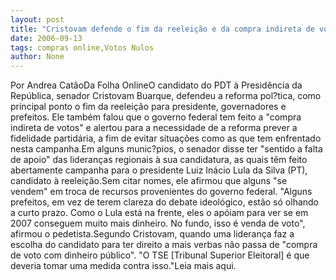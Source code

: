 ```yaml
---
layout: post
title: "Cristovam defende o fim da reeleição e da compra indireta de votos"
date: 2006-09-13
tags: compras online,Votos Nulos
author: None
---
```

Por Andrea CatãoDa Folha OnlineO candidato do PDT à Presidência da República, senador Cristovam Buarque, defendeu a reforma pol?tica, como principal ponto o fim da reeleição para presidente, governadores e prefeitos. Ele também falou que o governo federal tem feito a \"compra indireta de votos\" e alertou para a necessidade de a reforma prever a fidelidade partidária, a fim de evitar situações como as que tem enfrentado nesta campanha.Em alguns munic?pios, o senador disse ter \"sentido a falta de apoio\" das lideranças regionais à sua candidatura, as quais têm feito abertamente campanha para o presidente Luiz Inácio Lula da Silva (PT), candidato à reeleição.Sem citar nomes, ele afirmou que alguns \"se vendem\" em troca de recursos provenientes do governo federal. \"Alguns prefeitos, em vez de terem clareza do debate ideológico, estão só olhando a curto prazo. Como o Lula está na frente, eles o apóiam para ver se em 2007 conseguem muito mais dinheiro. No fundo, isso é venda de voto\", afirmou o pedetista.Segundo Cristovam, quando uma liderança faz a escolha do candidato para ter direito
 a mais verbas não passa de \"compra de voto com dinheiro público\". \"O TSE [Tribunal Superior Eleitoral] é que deveria tomar uma medida contra isso.\"Leia mais aqui. 